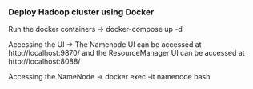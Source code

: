 ### Deploy Hadoop cluster using Docker
Run the docker containers
-> docker-compose up -d

Accessing the UI
-> The Namenode UI can be accessed at http://localhost:9870/ and the ResourceManager UI can be accessed at http://localhost:8088/

Accessing the NameNode
-> docker exec -it namenode bash 